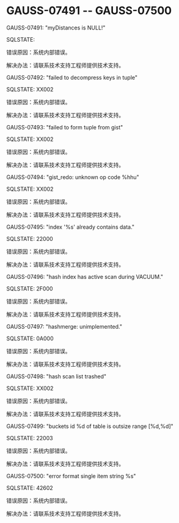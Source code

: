 # GAUSS-07491 -- GAUSS-07500<a name="ZH-CN_TOPIC_0000001091345321"></a>

GAUSS-07491: "myDistances is NULL!"

SQLSTATE:

错误原因：系统内部错误。

解决办法：请联系技术支持工程师提供技术支持。

GAUSS-07492: "failed to decompress keys in tuple"

SQLSTATE: XX002

错误原因：系统内部错误。

解决办法：请联系技术支持工程师提供技术支持。

GAUSS-07493: "failed to form tuple from gist"

SQLSTATE: XX002

错误原因：系统内部错误。

解决办法：请联系技术支持工程师提供技术支持。

GAUSS-07494: "gist\_redo: unknown op code %hhu"

SQLSTATE: XX002

错误原因：系统内部错误。

解决办法：请联系技术支持工程师提供技术支持。

GAUSS-07495: "index '%s' already contains data."

SQLSTATE: 22000

错误原因：系统内部错误。

解决办法：请联系技术支持工程师提供技术支持。

GAUSS-07496: "hash index has active scan during VACUUM."

SQLSTATE: 2F000

错误原因：系统内部错误。

解决办法：请联系技术支持工程师提供技术支持。

GAUSS-07497: "hashmerge: unimplemented."

SQLSTATE: 0A000

错误原因：系统内部错误。

解决办法：请联系技术支持工程师提供技术支持。

GAUSS-07498: "hash scan list trashed"

SQLSTATE: XX002

错误原因：系统内部错误。

解决办法：请联系技术支持工程师提供技术支持。

GAUSS-07499: "buckets id %d of table is outsize range \[%d,%d\]"

SQLSTATE: 22003

错误原因：系统内部错误。

解决办法：请联系技术支持工程师提供技术支持。

GAUSS-07500: "error format single item string %s"

SQLSTATE: 42602

错误原因：系统内部错误。

解决办法：请联系技术支持工程师提供技术支持。

